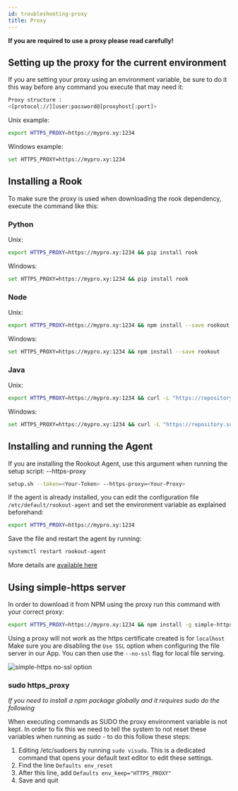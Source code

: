 ```yaml
---
id: troubleshooting-proxy
title: Proxy
---
```



**If you are required to use a proxy please read carefully!**

## Setting up the proxy for the current environment
If you are setting your proxy using an environment variable, be sure to do it this way before any command you
execute that may need it:  
   
```bash
Proxy structure :
<[protocol://][user:password@]proxyhost[:port]>
```
Unix example:
```bash 
export HTTPS_PROXY=https://mypro.xy:1234
```
Windows example: 
```bash
set HTTPS_PROXY=https://mypro.xy:1234
```



## Installing a Rook
To make sure the proxy is used when downloading the rook dependency, execute the command like this:

### Python
Unix:
```bash
export HTTPS_PROXY=https://mypro.xy:1234 && pip install rook
```
Windows:
```bash
set HTTPS_PROXY=https://mypro.xy:1234 && pip install rook
```

### Node
Unix:
```bash
export HTTPS_PROXY=https://mypro.xy:1234 && npm install --save rookout
```
Windows:
```bash
set HTTPS_PROXY=https://mypro.xy:1234 && npm install --save rookout
```

### Java
Unix:
```bash
export HTTPS_PROXY=https://mypro.xy:1234 && curl -L "https://repository.sonatype.org/service/local/artifact/maven/redirect?r=central-proxy&g=com.rookout&a=rook&v=LATEST" -o rook.jar
```
Windows:
```bash
set HTTPS_PROXY=https://mypro.xy:1234 && curl -L "https://repository.sonatype.org/service/local/artifact/maven/redirect?r=central-proxy&g=com.rookout&a=rook&v=LATEST" -o rook.jar
```

## Installing and running the Agent
If you are installing the Rookout Agent, use this argument when running the setup script: --https-proxy
```bash
setup.sh --token=<Your-Token> --https-proxy=<Your-Proxy>
```

If the agent is already installed, you can edit the configuration file `/etc/default/rookout-agent`
and set the environment variable as explained beforehand: 
```bash
export HTTPS_PROXY=https://mypro.xy:1234
```
Save the file and restart the agent by running: 
```bash
systemctl restart rookout-agent
```

More details are [available here](installation-agent-proxy.md)

## Using simple-https server
In order to download it from NPM using the proxy run this command with your correct proxy:
```bash
export HTTPS_PROXY=https://mypro.xy:1234 && npm install -g simple-https
```

Using a proxy will not work as the https certificate created is for `localhost`
Make sure you are disabling the `Use SSL` option when configuring the file server in our App.
You can then use the `--no-ssl` flag for local file serving.

![simple-https no-ssl option](/img/screenshots/proxy-simplehttps.png)



### sudo https_proxy
*If you need to install a npm package globally and it requires sudo do the following*

When executing commands as SUDO the proxy environment variable is not kept.
In order to fix this we need to tell the system to not reset these variables when running as sudo -
to do this follow these steps:
1. Editing /etc/sudoers by running `sudo visudo`. This is a dedicated command that opens your default text editor
to edit these settings.
1. Find the line `Defaults env_reset`
1. After this line, add `Defaults env_keep="HTTPS_PROXY"`
1. Save and quit
